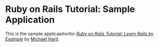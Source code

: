 # Ruby on Rails Tutorial: Sample Application

This is the sample applicaaitonfor
[*Ruby on Rails Tutorial: Learn Rails by Example*](http://railstutorial.org)
by [Michael Hartl](http://michaelhartl.com/).